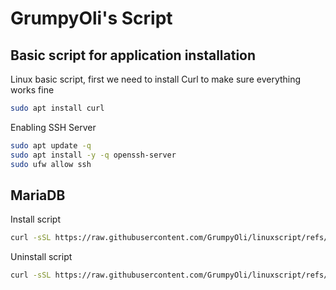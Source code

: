 <h1>GrumpyOli's Script</h1>

<h2>Basic script for application installation</h2>
<p>Linux basic script, first we need to install Curl to make sure everything works fine</p>

```Bash
sudo apt install curl
```
<p>Enabling SSH Server</p>

```Bash
sudo apt update -q
sudo apt install -y -q openssh-server
sudo ufw allow ssh
```
<h2>MariaDB</h2>
<p>Install script</p>

```Bash
curl -sSL https://raw.githubusercontent.com/GrumpyOli/linuxscript/refs/heads/main/mariadb.sh | sudo bash
```

<p>Uninstall script</p>

```Bash
curl -sSL https://raw.githubusercontent.com/GrumpyOli/linuxscript/refs/heads/main/mariadb_remove.sh | sudo bash
```
